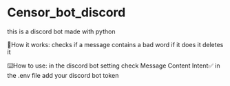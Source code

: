 # Censor_bot_discord
this is a discord bot made with python 


🤔How it works: 
  checks if a message contains a bad word 
  if it does it deletes it 



⌨️How to use: 
  in the discord bot setting check Message Content Intent✅ 
  in the .env file add your discord bot token 
  
  
  
